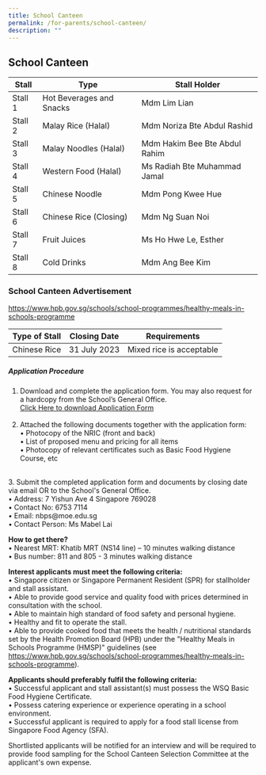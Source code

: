 ```yaml
---
title: School Canteen
permalink: /for-parents/school-canteen/
description: ""
---
```

## School Canteen



| Stall | Type | Stall Holder |
| -------- | -------- | -------- |
| Stall 1    | Hot Beverages and Snacks     | Mdm Lim Lian     |
| Stall 2   | Malay Rice (Halal)                     | Mdm Noriza Bte Abdul Rashid |
| Stall 3   | Malay Noodles (Halal)              | Mdm Hakim Bee Bte Abdul Rahim     |
| Stall 4   | Western Food (Halal)               | Ms Radiah Bte Muhammad Jamal |
| Stall 5   | Chinese Noodle                       | Mdm Pong Kwee Hue     |
| Stall 6   | Chinese Rice (Closing)                            | Mdm Ng Suan Noi |
| Stall 7   | Fruit Juices                               | Ms Ho Hwe Le, Esther     |
| Stall 8   | Cold Drinks                               | Mdm Ang Bee Kim |

### School Canteen Advertisement
https://www.hpb.gov.sg/schools/school-programmes/healthy-meals-in-schools-programme

| Type of Stall | Closing Date | Requirements |
| -------- | -------- | -------- |
| Chinese Rice     | 31 July 2023     | Mixed rice is acceptable     |

##### Application Procedure

1. Download and complete the application form. You may also request for a hardcopy from the School’s General Office. <br>
[Click Here to download Application Form](/files/School%20Canteen/application%20form%20for%20school%20canteen.pdf)<br><br>
2. Attached the following documents together with the application form:<br>
•	Photocopy of the NRIC (front and back)<br>
•	List of proposed menu and pricing for all items<br>
•	Photocopy of relevant certificates such as Basic Food Hygiene Course, etc<br>
<br>
3. Submit the completed application form and documents by closing date via email OR to the School's General Office.<br>
•	Address: 7 Yishun Ave 4 Singapore 769028<br>
•	Contact No: 6753 7114<br>
•	Email: nbps@moe.edu.sg<br>
•	Contact Person: Ms Mabel Lai <br>

<b>How to get there?</b><br>
•	Nearest MRT: Khatib MRT (NS14 line) – 10 minutes walking distance<br>
•	Bus number: 811 and 805 - 3 minutes walking distance<br>

<b>Interest applicants must meet the following criteria:</b><br>
•	Singapore citizen or Singapore Permanent Resident (SPR) for stallholder and stall assistant.<br>
•	Able to provide good service and quality food with prices determined in consultation with the school.<br>
•	Able to maintain high standard of food safety and personal hygiene.<br>
•	Healthy and fit to operate the stall.<br>
•	Able to provide cooked food that meets the health / nutritional standards set by the Health Promotion Board (HPB) under the "Healthy Meals in Schools Programme (HMSP)" guidelines (see https://www.hpb.gov.sg/schools/school-programmes/healthy-meals-in-schools-programme).

<b>Applicants should preferably fulfil the following criteria:</b><br>
•	Successful applicant and stall assistant(s) must possess the WSQ Basic Food Hygiene Certificate.<br>
•	Possess catering experience or experience operating in a school environment.<br>
•	Successful applicant is required to apply for a food stall license from Singapore Food Agency (SFA).<br>

Shortlisted applicants will be notified for an interview and will be required to provide food sampling for the School Canteen Selection Committee at the applicant's own expense.